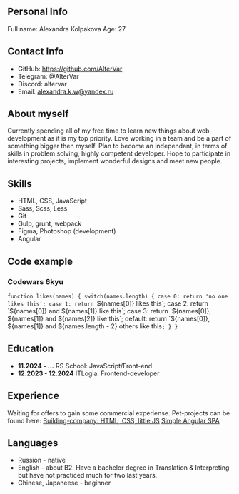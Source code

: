 ## Personal Info
Full name: Alexandra Kolpakova
Age: 27

## Contact Info
* GitHub: https://github.com/AlterVar
* Telegram: @AlterVar
* Discord: altervar
* Email: alexandra.k.w@yandex.ru

## About myself
Currently spending all of my free time to learn new things about web development as it is my top priority. Love working in a team and be a part of something bigger then myself. Plan to become an independant, in terms of skills in problem solving, highly competent developer. Hope to participate in interesting projects, implement wonderful designs and meet new people.

## Skills
* HTML, CSS, JavaScript
* Sass, Scss, Less
* Git
* Gulp, grunt, webpack
* Figma, Photoshop (development)
* Angular 

## Code example
### Codewars 6kyu
`function likes(names) {
  switch(names.length) {
    case 0:
      return 'no one likes this';
    case 1:
      return `${names[0]} likes this`;
    case 2:
      return `${names[0]} and ${names[1]} like this`;
    case 3:
      return `${names[0]}, ${names[1]} and ${names[2]} like this`;
    default:
      return `${names[0]}, ${names[1]} and ${names.length - 2} others like this`;
  }
}`

## Education
* **11.2024 - ...**
RS School: JavaScript/Front-end
* **12.2023 - 12.2024** 
ITLogia: Frontend-developer

## Experience
<!-- Needs to be updated -->
Waiting for offers to gain some commercial experiense. 
Pet-projects can be found here:
[Building-company: HTML, CSS, little JS](https://github.com/AlterVar/building-company)
[Simple Angular SPA](https://github.com/AlterVar/Tea-angular)

## Languages
* Russion - native
* English - about B2. Have a bachelor degree in Translation & Interpreting but have not practiced much for two last years. 
* Chinese, Japaneese - beginner